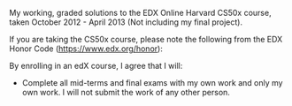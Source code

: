 My working, graded solutions to the EDX Online Harvard CS50x course, taken October 2012 - April 2013 (Not including my final project).

If you are taking the CS50x course, please note the following from the EDX Honor Code (https://www.edx.org/honor):

By enrolling in an edX course, I agree that I will:
* Complete all mid-terms and final exams with my own work and only my own work. I will not submit the work of any other person.
